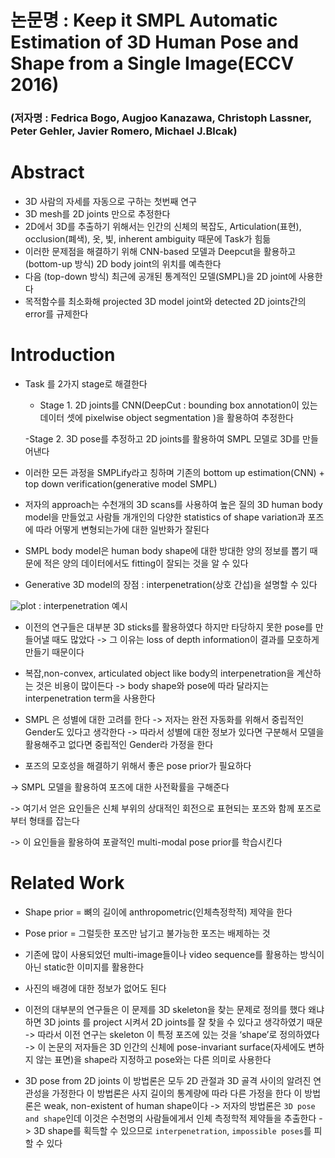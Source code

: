 # 논문명 : Keep it SMPL Automatic Estimation of 3D Human Pose and Shape from a Single Image(ECCV 2016)
### (저자명 : Fedrica Bogo, Augjoo Kanazawa, Christoph Lassner, Peter Gehler, Javier Romero, Michael J.Blcak)


# Abstract
- 3D 사람의 자세를 자동으로 구하는 첫번째 연구
- 3D mesh를 2D joints 만으로 추정한다
- 2D에서 3D를 추출하기 위해서는 인간의 신체의 복잡도, Articulation(표현), occlusion(폐색), 옷, 빛, inherent ambiguity 때문에 Task가 힘듦
- 이러한 문제점을 해결하기 위해 CNN-based 모델과 Deepcut을 활용하고 (bottom-up 방식) 2D body joint의 위치를 예측한다
- 다음 (top-down 방식) 최근에 공개된 통계적인 모델(SMPL)을 2D joint에 사용한다
- 목적함수를 최소화해 projected 3D model joint와 detected 2D joints간의 error를 규제한다


# Introduction

- Task 를 2가지 stage로 해결한다
    - Stage 1. 2D joints를 CNN(DeepCut : bounding box annotation이 있는 데이터 셋에 pixelwise object segmentation )을 활용하여 추정한다
    
    
    -Stage 2. 3D pose를 추정하고 2D joints를 활용하여 SMPL 모델로 3D를 만들어낸다

- 이러한 모든 과정을 SMPLify라고 칭하며 기존의 bottom up estimation(CNN) + top down verification(generative model SMPL)

- 저자의 approach는 수천개의 3D scans를 사용하여 높은 질의 3D human body model을 만들었고 사람들 개개인의 다양한 statistics of shape variation과 포즈에 따라 어떻게 변형되는가에 대한 일반화가 잘된다
- SMPL body model은 human body shape에 대한 방대한 양의 정보를 뽑기 때문에 적은 양의 데이터에서도 fitting이 잘되는 것을 알 수 있다

- Generative 3D model의 장점 : interpenetration(상호 간섭)을 설명할 수 있다


![plot](https://user-images.githubusercontent.com/69032315/147279125-0ea2adb8-2fd0-45e5-a634-ab5d35bf1278.png) : interpenetration 예시

- 이전의 연구들은 대부분 3D sticks를 활용하였다 하지만 타당하지 못한 pose를 만들어낼 때도 많았다 -> 그 이유는 loss of depth information이 결과를 모호하게 만들기 때문이다

- 복잡,non-convex, articulated object like body의 interpenetration을 계산하는 것은 비용이 많이든다 -> body shape와 pose에 따라 달라지는 interpenetration term을 사용한다

- SMPL 은 성별에 대한 고려를 한다 -> 저자는 완전 자동화를 위해서 중립적인 Gender도 있다고 생각한다 -> 따라서 성별에 대한 정보가 있다면 구분해서 모델을 활용해주고 없다면 중립적인 Gender라 가정을 한다

- 포즈의 모호성을 해결하기 위해서 좋은 pose prior가 필요하다 

-> SMPL 모델을 활용하여 포즈에 대한 사전확률을 구해준다 

-> 여기서 얻은 요인들은 신체 부위의 상대적인 회전으로 표현되는 포즈와 함께 포즈로부터 형태를 잡는다 

-> 이 요인들을 활용하여 포괄적인 multi-modal pose prior를 학습시킨다

# Related Work

- Shape prior = 뼈의 길이에 anthropometric(인체측정학적) 제약을 한다
- Pose prior = 그럴듯한 포즈만 남기고 불가능한 포즈는 배제하는 것

- 기존에 많이 사용되었던 multi-image들이나 video sequence를 활용하는 방식이 아닌 static한 이미지를 활용한다
- 사진의 배경에 대한 정보가 없어도 된다

- 이전의 대부분의 연구들은 이 문제를 3D skeleton을 찾는 문제로 정의를 했다 왜냐하면 3D joints 를 project 시켜서 2D joints를 잘 찾을 수 있다고 생각하였기 때문 -> 따라서 이전 연구는 skeleton 이 특정 포즈에 있는 것을 ‘shape’로 정의하였다 -> 이 논문의 저자들은 3D 인간의 신체에 pose-invariant surface(자세에도 변하지 않는 표면)을 shape라 지정하고 pose와는 다른 의미로 사용한다 

- 3D pose from 2D joints 
이 방법론은 모두 2D 관절과 3D 골격 사이의 알려진 연관성을 가정한다
이 방법론은 사지 길이의 통계량에 따라 다른 가정을 한다
이 방법론은 weak, non-existent of human shape이다 -> 저자의 방법론은 `3D pose and shape`인데 이것은 수천명의 사람들에게서 인체 측정학적 제약들을 추출한다 -> 3D shape를 획득할 수 있으므로 `interpenetration`, `impossible poses`를 피할 수 있다



